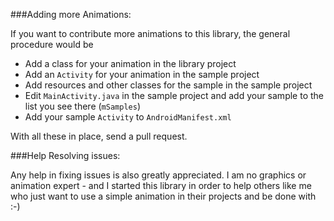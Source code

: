 ###Adding more Animations:

If you want to contribute more animations to this library, the general procedure would be

  - Add a class for your animation in the library project
  - Add an `Activity` for your animation in the sample project
  - Add resources and other classes for the sample in the sample project
  - Edit `MainActivity.java` in the sample project and add your sample to the list you see there (`mSamples`)
  - Add your sample `Activity` to `AndroidManifest.xml`

With all these in place, send a pull request.


###Help Resolving issues:

Any help in fixing issues is also greatly appreciated. I am no graphics or animation expert - and I started this library in order to help others like me who just want to use a simple animation in their projects and be done with :-)
